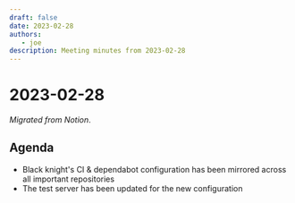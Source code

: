 ```yaml
---
draft: false
date: 2023-02-28
authors:
   - joe
description: Meeting minutes from 2023-02-28
---
```

# 2023-02-28

*Migrated from Notion*.

## Agenda

- Black knight's CI & dependabot configuration has been mirrored across
  all important repositories
- The test server has been updated for the new configuration

<!-- more -->
